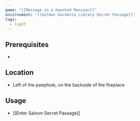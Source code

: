 ```yaml
---
game: "[[Message in a Haunted Mansion]]"
environment: "[[Golden Gardenia Library Secret Passage]]"
tags: 
  - light
---
```

## Prerequisites
- 
## Location
- Left of the peephole, on the backside of the fireplace
## Usage
- [[Enter Saloon Secret Passage]]